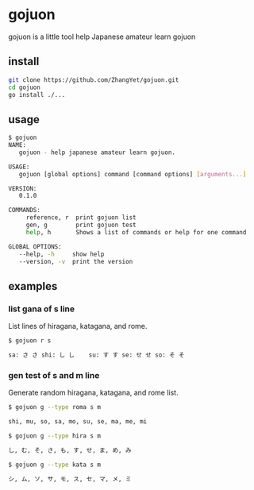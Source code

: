 # gojuon

gojuon is a little tool help Japanese amateur learn gojuon

## install 

```bash
git clone https://github.com/ZhangYet/gojuon.git
cd gojuon
go install ./...
```

## usage

```bash
$ gojuon 
NAME:
   gojuon - help japanese amateur learn gojuon.

USAGE:
   gojuon [global options] command [command options] [arguments...]

VERSION:
   0.1.0

COMMANDS:
     reference, r  print gojuon list
     gen, g        print gojuon test
     help, h       Shows a list of commands or help for one command

GLOBAL OPTIONS:
   --help, -h     show help
   --version, -v  print the version
```

## examples

### list gana of s line

List lines of hiragana, katagana, and rome.

```bash
$ gojuon r s

sa: さ さ	shi: し し	su: す す	se: せ せ	so: そ そ
```

### gen test of s and m line

Generate random hiragana, katagana, and rome list.

````bash
$ gojuon g --type roma s m

shi, mu, so, sa, mo, su, se, ma, me, mi

$ gojuon g --type hira s m

し, む, そ, さ, も, す, せ, ま, め, み

$ gojuon g --type kata s m

シ, ム, ソ, サ, モ, ス, セ, マ, メ, ミ
````